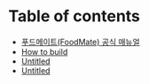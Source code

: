 # Table of contents

* [푸드메이트\(FoodMate\) 공식 매뉴얼](README.md)
* [How to build](how-to-build.md)
* [Untitled](untitled-1.md)
* [Untitled](untitled-2.md)

